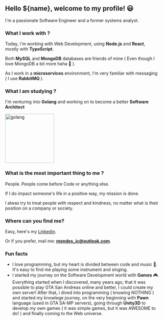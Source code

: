 ## Hello ${name}, welcome to my profile! 😃

I'm a passionate Software Engineer and a former systems analyst.

### What I work with ?

Today, i'm working with Web Development, using **Node.js** and **React**, mostly with **TypeScript**.

Both **MySQL** and **MongoDB** databases are friends of mine ( Even though I love MongoDB a bit more haha 💚 ).

As I work in a **microservices** environment, I'm very familiar with messaging ( I use **RabbitMQ** ).

### What I am studying ?

I'm venturing into **Golang** and working on to become a better **Software Architect**

<img src="https://external-content.duckduckgo.com/iu/?u=https%3A%2F%2Fcdn-images-1.medium.com%2Fmax%2F1600%2F1*_wxwNuxszA6vwQIUMbF-fw.gif&f=1&nofb=1" alt="golang" width="160px"/>

### What is the most important thing to me ?

People. People come before Code or anything else.

If I do impact someone's life in a positive way, my mission is done.

I alwas try to treat people with respect and kindness, no matter what is their position on a company or society.

### Where can you find me?

Easy, here's my [Linkedin](https://www.linkedin.com/in/julio-mendes/).

Or if you prefer, mail me: **mendes_jc@outlook.com**.

### Fun facts

- I love programming, but my heart is divided between code and music 🎵. It's easy to find me playing some instrument and singing.
- I started my journey on the Software Development world with **Games** 🎮. Everything started when I discovered, many years ago, that it was possible to play GTA San Andreas online and better, I could create my own server!
  After that, i dived into programming ( knowing NOTHING ) and started my knowlege journey, on the very beginning with **Pawn** language (used in GTA SA-MP servers), going through **Unity3D** to develop my own games ( it was simple games, but it was AWESOME to do! ) and finally coming to the Web universe.

<!--
**mendes-jc/mendes-jc** is a ✨ _special_ ✨ repository because its `README.md` (this file) appears on your GitHub profile.

Here are some ideas to get you started:

- 🔭 I’m currently working on ...
- 🌱 I’m currently learning ...
- 👯 I’m looking to collaborate on ...
- 🤔 I’m looking for help with ...
- 💬 Ask me about ...
- 📫 How to reach me: ...
- 😄 Pronouns: ...
- ⚡ Fun fact: ...
-->
